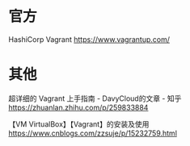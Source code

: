 
# 官方

HashiCorp Vagrant https://www.vagrantup.com/

# 其他

超详细的 Vagrant 上手指南 - DavyCloud的文章 - 知乎 https://zhuanlan.zhihu.com/p/259833884

【VM VirtualBox】【Vagrant】的安装及使用 https://www.cnblogs.com/zzsuje/p/15232759.html
